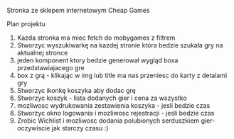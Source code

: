 Stronka ze sklepem internetowym Cheap Games

Plan projektu
1. Kazda stronka ma miec fetch do mobygames z filtrem
2. Stworzyc wyszukiwarkę na kazdej stronie która bedzie szukała gry na aktualnej stronce
3. jeden komponent ktory bedzie generował wygląd boxa przedstawiajacego gre
4. box z grą - klikając w img lub title ma nas przeniesc do karty z detalami gry
5. Stworzyc ikonkę koszyka aby dodac grę
6. Stworzyc koszyk - lista dodanych gier i cena za wszystko
7. mozliwosc wydrukowania zestawienia koszyka - jesli bedzie czas
8. Stworzyc okno logowania i mozliwosc rejestracji - jesli bedzie czas
9. Zrobic Wichlist i mozliwosc dodania polubionych serduszkiem gier- oczywiscie jak starczy czasu :)
